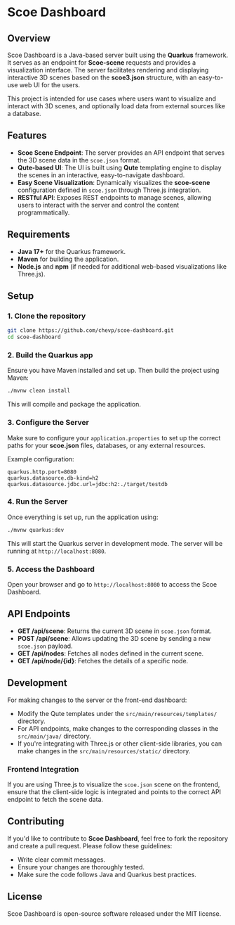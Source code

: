 
# Scoe Dashboard

## Overview

Scoe Dashboard is a Java-based server built using the **Quarkus** framework. It serves as an endpoint for **Scoe-scene** requests and provides a visualization interface. The server facilitates rendering and displaying interactive 3D scenes based on the **scoe3.json** structure, with an easy-to-use web UI for the users. 

This project is intended for use cases where users want to visualize and interact with 3D scenes, and optionally load data from external sources like a database.

## Features

- **Scoe Scene Endpoint**: The server provides an API endpoint that serves the 3D scene data in the `scoe.json` format.
- **Qute-based UI**: The UI is built using **Qute** templating engine to display the scenes in an interactive, easy-to-navigate dashboard.
- **Easy Scene Visualization**: Dynamically visualizes the **scoe-scene** configuration defined in `scoe.json` through Three.js integration.
- **RESTful API**: Exposes REST endpoints to manage scenes, allowing users to interact with the server and control the content programmatically.

## Requirements

- **Java 17+** for the Quarkus framework.
- **Maven** for building the application.
- **Node.js** and **npm** (if needed for additional web-based visualizations like Three.js).
  
## Setup

### 1. Clone the repository

```bash
git clone https://github.com/chevp/scoe-dashboard.git
cd scoe-dashboard
```

### 2. Build the Quarkus app

Ensure you have Maven installed and set up. Then build the project using Maven:

```bash
./mvnw clean install
```

This will compile and package the application.

### 3. Configure the Server

Make sure to configure your `application.properties` to set up the correct paths for your **scoe.json** files, databases, or any external resources.

Example configuration:

```properties
quarkus.http.port=8080
quarkus.datasource.db-kind=h2
quarkus.datasource.jdbc.url=jdbc:h2:./target/testdb
```

### 4. Run the Server

Once everything is set up, run the application using:

```bash
./mvnw quarkus:dev
```

This will start the Quarkus server in development mode. The server will be running at `http://localhost:8080`.

### 5. Access the Dashboard

Open your browser and go to `http://localhost:8080` to access the Scoe Dashboard.

## API Endpoints

- **GET /api/scene**: Returns the current 3D scene in `scoe.json` format.
- **POST /api/scene**: Allows updating the 3D scene by sending a new `scoe.json` payload.
- **GET /api/nodes**: Fetches all nodes defined in the current scene.
- **GET /api/node/{id}**: Fetches the details of a specific node.

## Development

For making changes to the server or the front-end dashboard:

- Modify the Qute templates under the `src/main/resources/templates/` directory.
- For API endpoints, make changes to the corresponding classes in the `src/main/java/` directory.
- If you're integrating with Three.js or other client-side libraries, you can make changes in the `src/main/resources/static/` directory.

### Frontend Integration

If you are using Three.js to visualize the `scoe.json` scene on the frontend, ensure that the client-side logic is integrated and points to the correct API endpoint to fetch the scene data.

## Contributing

If you'd like to contribute to **Scoe Dashboard**, feel free to fork the repository and create a pull request. Please follow these guidelines:

- Write clear commit messages.
- Ensure your changes are thoroughly tested.
- Make sure the code follows Java and Quarkus best practices.

## License

Scoe Dashboard is open-source software released under the MIT license.

